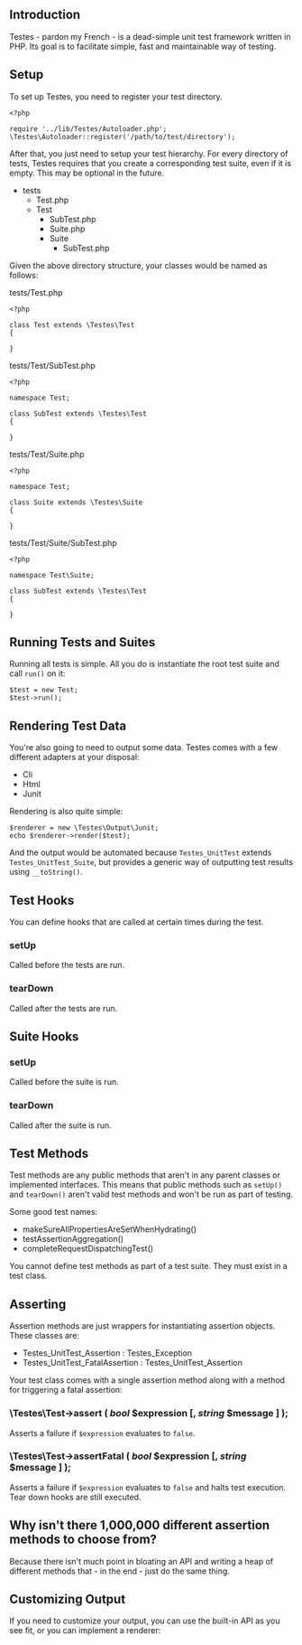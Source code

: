 Introduction
------------

Testes - pardon my French - is a dead-simple unit test framework written in PHP. Its goal is to facilitate simple, fast and maintainable way of testing.

Setup
-----

To set up Testes, you need to register your test directory.

    <?php
    
    require '../lib/Testes/Autoloader.php';
    \Testes\Autoloader::register('/path/to/test/directory');

After that, you just need to setup your test hierarchy. For every directory of tests, Testes requires that you create a corresponding test suite, even if it is empty. This may be optional in the future.

- tests
    - Test.php
    - Test
        - SubTest.php
        - Suite.php
        - Suite
            - SubTest.php

Given the above directory structure, your classes would be named as follows:

tests/Test.php

    <?php
    
    class Test extends \Testes\Test
    {
        
    }

tests/Test/SubTest.php

    <?php
    
    namespace Test;
    
    class SubTest extends \Testes\Test
    {
        
    }

tests/Test/Suite.php

    <?php
    
    namespace Test;
    
    class Suite extends \Testes\Suite
    {
        
    }

tests/Test/Suite/SubTest.php

    <?php
    
    namespace Test\Suite;
    
    class SubTest extends \Testes\Test
    {
        
    }

Running Tests and Suites
------------------------

Running all tests is simple. All you do is instantiate the root test suite and call `run()` on it:

    $test = new Test;
    $test->run();

Rendering Test Data
-------------------

You're also going to need to output some data. Testes comes with a few different adapters at your disposal:

* Cli
* Html
* Junit

Rendering is also quite simple:

    $renderer = new \Testes\Output\Junit;
    echo $renderer->render($test);

And the output would be automated because `Testes_UnitTest` extends `Testes_UnitTest_Suite`, but provides a generic way of outputting test results using `__toString()`.

Test Hooks
----------

You can define hooks that are called at certain times during the test.

### setUp

Called before the tests are run.

### tearDown

Called after the tests are run.

Suite Hooks
-----------

### setUp

Called before the suite is run.

### tearDown

Called after the suite is run.

Test Methods
------------

Test methods are any public methods that aren't in any parent classes or implemented interfaces. This means that public methods such as `setUp()` and `tearDown()` aren't valid test methods and won't be run as part of testing.

Some good test names:

- makeSureAllPropertiesAreSetWhenHydrating()
- testAssertionAggregation()
- completeRequestDispatchingTest()

You cannot define test methods as part of a test suite. They must exist in a test class.

Asserting
---------

Assertion methods are just wrappers for instantiating assertion objects. These classes are:

- Testes_UnitTest_Assertion : Testes_Exception
- Testes_UnitTest_FatalAssertion : Testes_UnitTest_Assertion

Your test class comes with a single assertion method along with a method for triggering a fatal assertion:

### \Testes\Test->assert ( *bool* $expression [, *string* $message ] );

Asserts a failure if `$expression` evaluates to `false`.

### \Testes\Test->assertFatal ( *bool* $expression [, *string* $message ] );

Asserts a failure if `$expression` evaluates to `false` and halts test execution. Tear down hooks are still executed.

Why isn't there 1,000,000 different assertion methods to choose from?
---------------------------------------------------------------------

Because there isn't much point in bloating an API and writing a heap of different methods that - in the end - just do the same thing.

Customizing Output
------------------

If you need to customize your output, you can use the built-in API as you see fit, or you can implement a renderer:

    